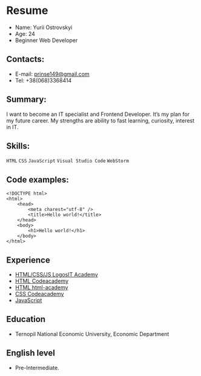 
# Resume
* Name: Yurii Ostrovskyi
* Age: 24
* Beginner Web Developer

## Contacts:
* E-mail: prinse149@gmail.com
* Tel: +38(068)3368414

## Summary: 
I want to become an IT specialist and Frontend Developer. It’s my plan for my future career. My strengths are ability to fast learning, curiosity, interest in IT.

## Skills:
`HTML` `CSS` `JavaScript` `Visual Studio Code` `WebStorm`

## Code examples:
``` 
<!DOCTYPE html>
<html>
    <head>
        <meta charest="utf-8" />
        <title>Hello world!</title>
    </head>
    <body>
        <h1>Hello world!</h1>
    </body>
</html>
```
## Experience
* [HTML/CSS/JS LogosIT Academy](https://lgs.lviv.ua/)
* [HTML Codeacademy](https://www.codecademy.com/profiles/course9279511174)
* [HTML html-academy](https://htmlacademy.ru/profile/id606055)
* [CSS Codeacademy](https://www.codecademy.com/profiles/course9279511174)
* [JavaScript](https://learn.javascript.ru/)

## Education 
 * Ternopil National Economic University, Economic Department

## English level
 * Pre-Intermediate.
